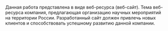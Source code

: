 Данная работа представлена в виде веб-ресурса (веб-сайт). Тема веб-ресурса компания, предлагающая организацию научных мероприятий на территории России. Разработанный сайт должен привлечь новых клиентов и способствовать успешному развитию данной компании.
